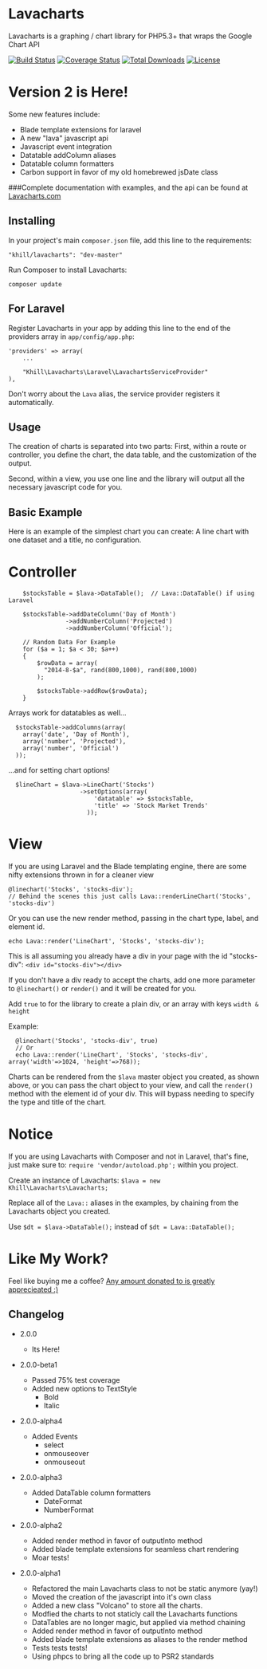 Lavacharts
==========

Lavacharts is a graphing / chart library for PHP5.3+ that wraps the Google Chart API


[![Build Status](https://travis-ci.org/kevinkhill/lavacharts.png?branch=2.0)](https://travis-ci.org/kevinkhill/lavacharts) [![Coverage Status](https://coveralls.io/repos/kevinkhill/lavacharts/badge.png?branch=2.0)](https://coveralls.io/r/kevinkhill/lavacharts?branch=2.0) [![Total Downloads](https://poser.pugx.org/khill/lavacharts/downloads.svg)](https://packagist.org/packages/khill/lavacharts) [![License](https://poser.pugx.org/khill/lavacharts/license.svg)](https://packagist.org/packages/khill/lavacharts)


Version 2 is Here!
==================
Some new features include:
- Blade template extensions for laravel
- A new "lava" javascript api
- Javascript event integration
- Datatable addColumn aliases
- Datatable column formatters
- Carbon support in favor of my old homebrewed jsDate class

###Complete documentation with examples, and the api can be found at [Lavacharts.com](http://lavacharts.com/)


Installing
----------
In your project's main ```composer.json``` file, add this line to the requirements:

  ```
  "khill/lavacharts": "dev-master"
  ```

Run Composer to install Lavacharts:

  ```
  composer update
  ```

For Laravel
-----------
Register Lavacharts in your app by adding this line to the end of the providers array in ```app/config/app.php```:

  ```
  'providers' => array(
      ...

      "Khill\Lavacharts\Laravel\LavachartsServiceProvider"
  ),
  ```

  Don't worry about the ```Lava``` alias, the service provider registers it automatically.

Usage
-----
The creation of charts is separated into two parts:
First, within a route or controller, you define the chart, the data table, and the customization of the output.

Second, within a view, you use one line and the library will output all the necessary javascript code for you.

Basic Example
-------------
Here is an example of the simplest chart you can create: A line chart with one dataset and a title, no configuration.

Controller
==========
```
    $stocksTable = $lava->DataTable();  // Lava::DataTable() if using Laravel

    $stocksTable->addDateColumn('Day of Month')
                ->addNumberColumn('Projected')
                ->addNumberColumn('Official');

    // Random Data For Example
    for ($a = 1; $a < 30; $a++)
    {
        $rowData = array(
          "2014-8-$a", rand(800,1000), rand(800,1000)
        );

        $stocksTable->addRow($rowData);
    }
```

Arrays work for datatables as well...
```
  $stocksTable->addColumns(array(
    array('date', 'Day of Month'),
    array('number', 'Projected'),
    array('number', 'Official')
  ));
```

...and for setting chart options!
```
  $lineChart = $lava->LineChart('Stocks')
                    ->setOptions(array(
                        'datatable' => $stocksTable,
                        'title' => 'Stock Market Trends'
                      ));
```

View
====
If you are using Laravel and the Blade templating engine, there are some nifty extensions thrown in for a cleaner view

  ```
  @linechart('Stocks', 'stocks-div');
  // Behind the scenes this just calls Lava::renderLineChart('Stocks', 'stocks-div')
  ```

Or you can use the new render method, passing in the chart type, label, and element id.

  ```
  echo Lava::render('LineChart', 'Stocks', 'stocks-div');
  ```

This is all assuming you already have a div in your page with the id "stocks-div":
```<div id="stocks-div"></div>```

If you don't have a div ready to accept the charts, add one more parameter to ```@linechart()``` or ```render()``` and it will be created for you.

Add ```true``` to for the library to create a plain div, or an array with keys ```width & height```

Example:
```
  @linechart('Stocks', 'stocks-div', true)
  // Or
  echo Lava::render('LineChart', 'Stocks', 'stocks-div', array('width'=>1024, 'height'=>768));
```

Charts can be rendered from the ```$lava``` master object you created, as shown above, or you can pass the chart object to your view, and call the ```render()``` method with the element id of your div. This will bypass needing to specify the type and title of the chart.

Notice
======
If you are using Lavacharts with Composer and not in Laravel, that's fine, just make sure to:
```require 'vendor/autoload.php';``` within you project.

Create an instance of Lavacharts: ```$lava = new Khill\Lavacharts\Lavacharts;```

Replace all of the ```Lava::``` aliases in the examples, by chaining from the Lavacharts object you created.

Use ```$dt = $lava->DataTable();``` instead of ```$dt = Lava::DataTable();```


Like My Work?
=============
Feel like buying me a coffee? [Any amount donated to is greatly apprecieated :)](https://www.paypal.com/cgi-bin/webscr?cmd=_s-xclick&hosted_button_id=FLP6MYY3PYSFQ)


Changelog
---------
 - 2.0.0
   - Its Here!

 - 2.0.0-beta1
   - Passed 75% test coverage
   - Added new options to TextStyle
     - Bold
     - Italic

 - 2.0.0-alpha4
   - Added Events
     - select
     - onmouseover
     - onmouseout

 - 2.0.0-alpha3
   - Added DataTable column formatters
     - DateFormat
     - NumberFormat

 - 2.0.0-alpha2
   - Added render method in favor of outputInto method
   - Added blade template extensions for seamless chart rendering
   - Moar tests!

 - 2.0.0-alpha1
   - Refactored the main Lavacharts class to not be static anymore (yay!)
   - Moved the creation of the javascript into it's own class
   - Added a new class "Volcano" to store all the charts.
   - Modfied the charts to not staticly call the Lavacharts functions
   - DataTables are no longer magic, but applied via method chaining
   - Added render method in favor of outputInto method
   - Added blade template extensions as aliases to the render method
   - Tests tests tests!
   - Using phpcs to bring all the code up to PSR2 standards
